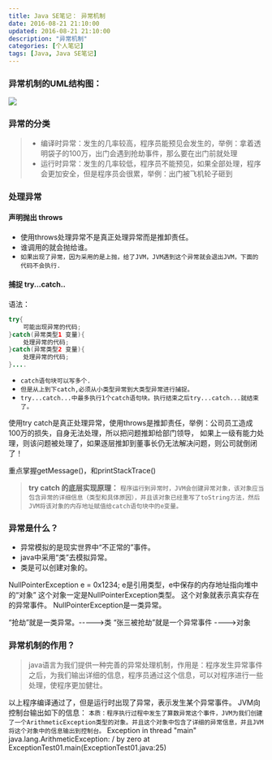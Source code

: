 ```yaml
---
title: Java SE笔记： 异常机制
date: 2016-08-21 21:10:00
updated: 2016-08-21 21:10:00
description: "异常机制"
categories: [个人笔记]
tags: [Java, Java SE笔记]
---
```


### 异常机制的UML结构图：
![](/images/javase_32.jpg)

### 异常的分类
> - 编译时异常：发生的几率较高，程序员能预见会发生的，举例：拿着透明袋子的100万，出门会遇到抢劫事件，那么要在出门前就处理
> - 运行时异常：发生的几率较低，程序员不能预见，如果全部处理，程序会更加安全，但是程序员会很累，举例：出门被飞机轮子砸到

### 处理异常
#### 声明抛出  throws
- 使用throws处理异常不是真正处理异常而是推卸责任。
- 谁调用的就会抛给谁。
- `如果出现了异常，因为采用的是上抛，给了JVM，JVM遇到这个异常就会退出JVM，下面的代码不会执行.`

#### 捕捉  try...catch..
语法：
```java
try{
    可能出现异常的代码;
}catch(异常类型1 变量){
    处理异常的代码;
}catch(异常类型2 变量){
    处理异常的代码;
}....
```
- `catch语句块可以写多个.`
- `但是从上到下catch,必须从小类型异常到大类型异常进行捕捉。`
- `try...catch...中最多执行1个catch语句块。执行结束之后try...catch...就结束了。`

使用try catch是真正处理异常，使用throws是推卸责任，举例：公司员工造成100万的损失，自身无法处理，所以把问题推卸给部门领导，
如果上一级有能力处理，则该问题被处理了，如果逐层推卸到董事长仍无法解决问题，则公司就倒闭了！

重点掌握getMessage()，和printStackTrace()

> **try catch 的底层实现原理：**
> `程序运行到异常时，JVM会创建异常对象，该对象应当包含异常的详细信息（类型和具体原因），并且该对象已经重写了toString方法，然后JVM将该对象的内存地址赋值给catch语句块中的e变量。`

### 异常是什么？
- 异常模拟的是现实世界中“不正常的”事件。
- java中采用“类”去模拟异常。
- 类是可以创建对象的。

NullPointerException e = 0x1234;
e是引用类型，e中保存的内存地址指向堆中的“对象”
这个对象一定是NullPointerException类型。
这个对象就表示真实存在的异常事件。
NullPointerException是一类异常。

“抢劫”就是一类异常。----->类
“张三被抢劫”就是一个异常事件 ---->对象

### 异常机制的作用？
> java语言为我们提供一种完善的异常处理机制，作用是：程序发生异常事件之后，为我们输出详细的信息，程序员通过这个信息，可以对程序进行一些处理，使程序更加健壮。

以上程序编译通过了，但是运行时出现了异常，表示发生某个异常事件。
JVM向控制台输出如下的信息：
`本质：程序执行过程中发生了算数异常这个事件，JVM为我们创建了一个ArithmeticException类型的对象。并且这个对象中包含了详细的异常信息，并且JVM将这个对象中的信息输出到控制台。`
Exception in thread "main" java.lang.ArithmeticException: / by zero
        at ExceptionTest01.main(ExceptionTest01.java:25)